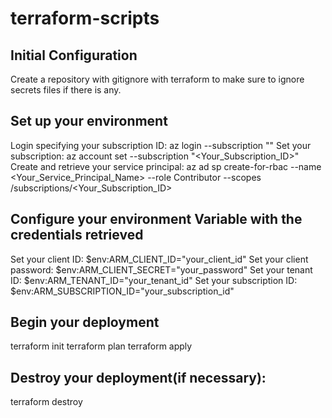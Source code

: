 # terraform-scripts

## Initial Configuration
Create a repository with gitignore with terraform to make sure to ignore secrets files if there is any. 

## Set up your environment
Login specifying your subscription ID: az login --subscription "<your-subscription-id>"
Set your subscription: az account set --subscription "<Your_Subscription_ID>"
Create and retrieve your service principal: az ad sp create-for-rbac --name <Your_Service_Principal_Name> --role Contributor --scopes /subscriptions/<Your_Subscription_ID>

## Configure your environment Variable with the credentials retrieved
Set your client ID: $env:ARM_CLIENT_ID="your_client_id"
Set your client password: $env:ARM_CLIENT_SECRET="your_password"
Set your tenant ID: $env:ARM_TENANT_ID="your_tenant_id"
Set your subscription ID: $env:ARM_SUBSCRIPTION_ID="your_subscription_id"

## Begin your deployment
terraform init
terraform plan
terraform apply

## Destroy your deployment(if necessary): 
terraform destroy
